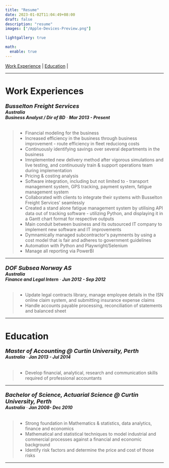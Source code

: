 ```yaml
---
title: "Resume"
date: 2023-01-02T11:04:49+08:00
draft: false
description: "resume"
images: ["/Apple-Devices-Preview.png"]

lightgallery: true

math:
  enable: true
---
```


[Work Experience](#work-experience) | [Education](#education) |

<!-- [Awards](#awards) -->

<!-- # Certifications -->

<!-- ###### <font size="4.5"> **CKA: Certified Kubernetes Administrator @ The Linux Foundation** </font> <div style="text-align: left"> **Singapore** · **Sep 2021** </div>

> - [Verify Certification](https://www.credly.com/badges/0d7f4c1e-8c59-4aec-8a43-e4400e0d2079?source=linked_in_profile) -->

---

# Work Experiences

###### <font size="4.5"> **Busselton Freight Services** </font> <div style="text-align: left">**Australia** <br> **Business Analyst / Dir of BD** · **Mar 2013 - Present**</div>

> - Financial modeling for the business
> - Increased efficiency in the business through business improvement - route efficiency in fleet reduciong costs
> - Continuously identifying savings over several departments in the business
> - Imnplemented new delivery method after vigorous simulations and live testing, and continuously train & support operations team during implementation
> - Pricing & costing analysis
> - Software integration, including but not limited to - transport management system, GPS tracking, payment system, fatigue management system
> - Collaborated with clients to integrate their systems with Busselton Freight Services' seamlessly
> - Created a stand alone fatigue management system by utilising API data out of tracking software - utilizing Python, and displaying it in a Gantt chart format for respective outputs
> - Main conduit between business and its outsourced IT company to implement new software and IT improvements
> - Dymnamically managed subcontractor's paymnents by using a cost model that is fair and adheres to government guidelines
> - Automation with Python and Playwright/Selenium
> - Manage all reporting via PowerBI

---

###### <font size="4.5"> **DOF Subsea Norway AS** </font> <div style="text-align: left">**Australia** <br> **Finance and Legal Intern** · **Jun 2012 - Sep 2012** </div>

> - Update legal contracts library, manage employee details in the ISN online claim system, and submitting insurance expense claims
> - Handle accounts payable processing, reconciliation of statements and balanced sheet

---

# Education

###### <font size="4.5"> **Master of Accounting @ Curtin University, Perth**</font> <div style="text-align: left"> **Australia** · **Jan 2013 - Jul 2014** </div>

> - Develop financial, analytical, research and communication skills required of professional accountants

---

###### <font size="4.5"> **Bachelor of Science, Actuarial Science @ Curtin University, Perth**</font> <div style="text-align: left"> **Australia** · **Jan 2008- Dec 2010** </div>

> - Strong foundation in Mathematics & statistics, data analytics, finance and economics
> - Mathematical and statistical techniques to model industrial and commercial processes against a financial and economic background
> - Identify risk factors and determine the price and cost of those risks

---

<!-- # Awards

###### <font size="4.5"> **Ho See Beng Scholarship @ Singapore Management University**</font> <div style="text-align: left"> **Singapore** · **Jan 2017 - Dec 2017** </div>

> - Receipient, Bond Free Scholarship (SMU-ADMINISTERED)

---

###### <font size="4.5"> **National Service @ Criminal Investigation Department**</font> <div style="text-align: left"> **Singapore** · **May 2013 - March 2015** </div>

> - Received Grade A (Top 10% of Cohort): Presented with a written and signed testimonial by the Deputy Director of Criminal Investigation Department in Singapore
>
> - CID Director Awards: Awarded by the Director of the Criminal Investigation Department to select officers for consistently excellent performance over the course of the year.
>
> - Comissioner of Police Commendation: Awarded by the Commissioner of Police in recognition of exemplary work and dedicated service. -->
